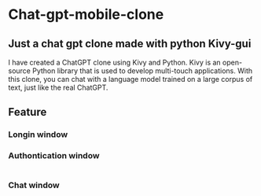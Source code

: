 # Chat-gpt-mobile-clone
## Just a chat gpt clone made with python Kivy-gui
<p>
I have created a ChatGPT clone using Kivy and Python. Kivy is an open-source Python library that is used to develop multi-touch applications. With this clone, you can chat with a language model trained on a large corpus of text, just like the real ChatGPT.
</p>
<h2>Feature</h2>
<h3> Longin window </h3>
<h3> Authontication window </h3>
<img></img>
<h3> Chat window </h3>
